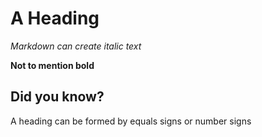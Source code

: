 A Heading
=========
*Markdown can create italic text*

**Not to mention bold**

## Did you know? ##

A heading can be formed by equals signs or number signs
